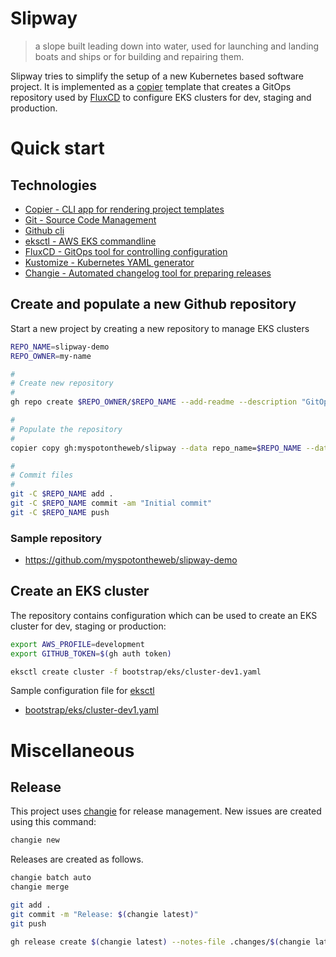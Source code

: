 # Slipway

> a slope built leading down into water, used for launching and landing boats and ships or for building and repairing them.

Slipway tries to simplify the setup of a new Kubernetes based software project. It is implemented as a [copier](https://copier.readthedocs.io/) template
that creates a GitOps repository used by [FluxCD](https://fluxcd.io/) to configure EKS clusters for dev, staging and production. 

# Quick start

## Technologies

* [Copier - CLI app for rendering project templates](https://copier.readthedocs.io)
* [Git - Source Code Management](https://git-scm.com/)
* [Github cli](https://cli.github.com/)
* [eksctl - AWS EKS commandline](https://eksctl.io/)
* [FluxCD - GitOps tool for controlling configuration](https://fluxcd.io/)
* [Kustomize - Kubernetes YAML generator](https://kustomize.io/)
* [Changie - Automated changelog tool for preparing releases](https://changie.dev/)


## Create and populate a new Github repository

Start a new project by creating a new repository to manage EKS clusters

```bash
REPO_NAME=slipway-demo
REPO_OWNER=my-name

#
# Create new repository
#
gh repo create $REPO_OWNER/$REPO_NAME --add-readme --description "GitOps repository using slipway template" --clone --private

#
# Populate the repository
#
copier copy gh:myspotontheweb/slipway --data repo_name=$REPO_NAME --data repo_owner=$REPO_OWNER $REPO_NAME

#
# Commit files
#
git -C $REPO_NAME add .
git -C $REPO_NAME commit -am "Initial commit"
git -C $REPO_NAME push
```

### Sample repository

* https://github.com/myspotontheweb/slipway-demo

## Create an EKS cluster

The repository contains configuration which can be used to create an EKS cluster for dev, staging or production: 

```bash
export AWS_PROFILE=development
export GITHUB_TOKEN=$(gh auth token)

eksctl create cluster -f bootstrap/eks/cluster-dev1.yaml
```

Sample configuration file for [eksctl](https://eksctl.io/)

* [bootstrap/eks/cluster-dev1.yaml](https://github.com/myspotontheweb/slipway-demo/blob/main/bootstrap/eks/cluster-dev1.yaml)

# Miscellaneous

## Release

This project uses [changie](https://changie.dev/) for release management. New issues are created using this command:

```bash
changie new
```

Releases are created as follows.

```bash
changie batch auto
changie merge

git add .
git commit -m "Release: $(changie latest)"
git push

gh release create $(changie latest) --notes-file .changes/$(changie latest).md
```
